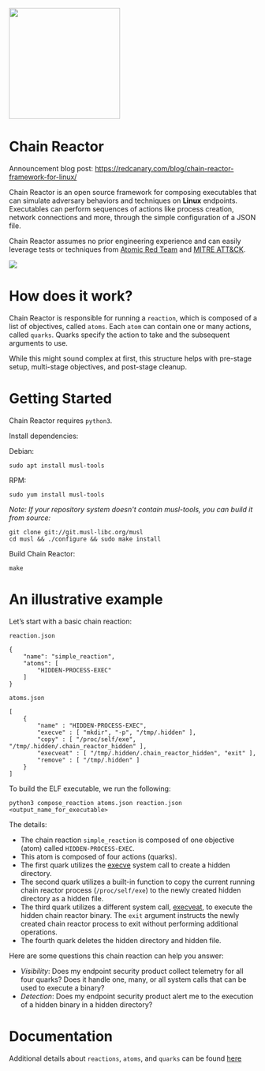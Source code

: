 <p><img src="assets/logo.png" width="225px" /></p>

# Chain Reactor

Announcement blog post: https://redcanary.com/blog/chain-reactor-framework-for-linux/

Chain Reactor is an open source framework for composing executables that can
simulate adversary behaviors and techniques on __Linux__ endpoints. Executables can perform sequences of actions like process creation, network connections and more, through the simple configuration of a JSON file.

Chain Reactor assumes no prior engineering experience and can easily leverage tests or techniques from [Atomic Red Team](https://atomicredteam.io/) and [MITRE ATT&CK](https://attack.mitre.org/).


<p><img src="assets/capture.gif" /></p>

# How does it work?

Chain Reactor is responsible for running a `reaction`, which is composed of a
list of objectives, called `atoms`. Each `atom` can contain one or many actions,
called `quarks`. Quarks specify the action to take and the subsequent arguments
to use.

While this might sound complex at first, this structure helps with pre-stage
setup, multi-stage objectives, and post-stage cleanup.

# Getting Started

Chain Reactor requires `python3`.

Install dependencies:

Debian:
```
sudo apt install musl-tools
```

RPM:
```
sudo yum install musl-tools
```

*Note: If your repository system doesn't contain musl-tools, you can build it from source:*

```
git clone git://git.musl-libc.org/musl
cd musl && ./configure && sudo make install
```

Build Chain Reactor:
```
make
```

# An illustrative example

Let’s start with a basic chain reaction:

`reaction.json`

```
{
    "name": "simple_reaction",
    "atoms": [
        "HIDDEN-PROCESS-EXEC"
    ]
}
```

`atoms.json`

```
[
    {
        "name" : "HIDDEN-PROCESS-EXEC",
        "execve" : [ "mkdir", "-p", "/tmp/.hidden" ],
        "copy" : [ "/proc/self/exe", "/tmp/.hidden/.chain_reactor_hidden" ],
        "execveat" : [ "/tmp/.hidden/.chain_reactor_hidden", "exit" ],
        "remove" : [ "/tmp/.hidden" ]
    }
]
```

To build the ELF executable, we run the following:

`python3 compose_reaction atoms.json reaction.json <output_name_for_executable>`

The details:
- The chain reaction `simple_reaction` is composed of one objective (atom) called `HIDDEN-PROCESS-EXEC`.
- This atom is composed of four actions (quarks).
- The first quark utilizes the [execve](http://man7.org/linux/man-pages/man2/execve.2.html) system call to create a hidden directory.
- The second quark utilizes a built-in function to copy the current running chain reactor process (`/proc/self/exe`) to the newly created hidden directory as a hidden file.
- The third quark utilizes a different system call, [execveat](http://man7.org/linux/man-pages/man2/execveat.2.html), to execute the hidden chain reactor binary. The `exit` argument instructs the newly created chain reactor process to exit without performing additional operations.
- The fourth quark deletes the hidden directory and hidden file.

Here are some questions this chain reaction can help you answer:
- *Visibility*: Does my endpoint security product collect telemetry for all four quarks? Does it handle one, many, or all system calls that can be used to execute a binary?
- *Detection*: Does my endpoint security product alert me to the execution of a hidden binary in a hidden directory?

# Documentation

Additional details about `reactions`, `atoms`, and `quarks` can be found [here](docs/README.md)
